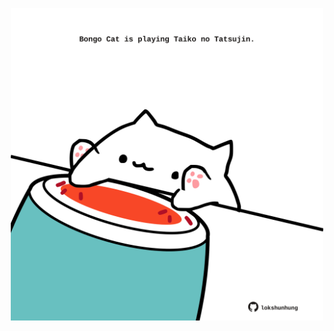 <!-- built at 15/04/2025, 23:00:34 UTC -->
<p align="center">
  <img width="500" height="500" src="./ReadmeImage.svg">
</p>
